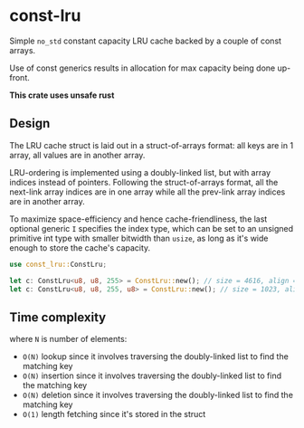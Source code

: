 # const-lru

Simple `no_std` constant capacity LRU cache backed by a couple of const arrays.

Use of const generics results in allocation for max capacity being done up-front.

**This crate uses unsafe rust**

## Design

The LRU cache struct is laid out in a struct-of-arrays format: all keys are in 1 array, all values are in another array.

LRU-ordering is implemented using a doubly-linked list, but with array indices instead of pointers. Following the struct-of-arrays format, all the next-link array indices are in one array while all the prev-link array indices are in another array.

To maximize space-efficiency and hence cache-friendliness, the last optional generic `I` specifies the index type, which can be set to an unsigned primitive int type with smaller bitwidth than `usize`, as long as it's wide enough to store the cache's capacity.

```rust
use const_lru::ConstLru;

let c: ConstLru<u8, u8, 255> = ConstLru::new(); // size = 4616, align = 8
let c: ConstLru<u8, u8, 255, u8> = ConstLru::new(); // size = 1023, align = 1
```

## Time complexity

where `N` is number of elements:
- `O(N)` lookup since it involves traversing the doubly-linked list to find the matching key
- `O(N)` insertion since it involves traversing the doubly-linked list to find the matching key
- `O(N)` deletion since it involves traversing the doubly-linked list to find the matching key
- `O(1)` length fetching since it's stored in the struct
